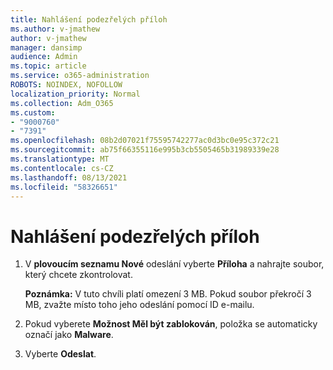 ```yaml
---
title: Nahlášení podezřelých příloh
ms.author: v-jmathew
author: v-jmathew
manager: dansimp
audience: Admin
ms.topic: article
ms.service: o365-administration
ROBOTS: NOINDEX, NOFOLLOW
localization_priority: Normal
ms.collection: Adm_O365
ms.custom:
- "9000760"
- "7391"
ms.openlocfilehash: 08b2d07021f75595742277ac0d3bc0e95c372c21
ms.sourcegitcommit: ab75f66355116e995b3cb5505465b31989339e28
ms.translationtype: MT
ms.contentlocale: cs-CZ
ms.lasthandoff: 08/13/2021
ms.locfileid: "58326651"
---
```

# <a name="report-suspicious-attachments"></a>Nahlášení podezřelých příloh

1. V **plovoucím seznamu Nové** odeslání vyberte **Příloha** a nahrajte soubor, který chcete zkontrolovat.
    
    **Poznámka:** V tuto chvíli platí omezení 3 MB. Pokud soubor překročí 3 MB, zvažte místo toho jeho odeslání pomocí ID e-mailu.
2. Pokud vyberete **Možnost Měl být zablokován**, položka se automaticky označí jako **Malware**.
3. Vyberte **Odeslat**.
